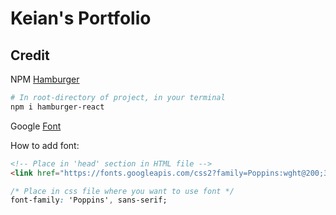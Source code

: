 # Keian's Portfolio

## Credit

NPM [Hamburger](https://www.npmjs.com/package/hamburger-react)

```bash
# In root-directory of project, in your terminal
npm i hamburger-react
```

Google [Font](https://fonts.google.com/specimen/Poppins?query=poppin)

How to add font:

``` html
<!-- Place in 'head' section in HTML file -->
<link href="https://fonts.googleapis.com/css2?family=Poppins:wght@200;300&display=swap" rel="stylesheet">
```

``` css
/* Place in css file where you want to use font */
font-family: 'Poppins', sans-serif;
```